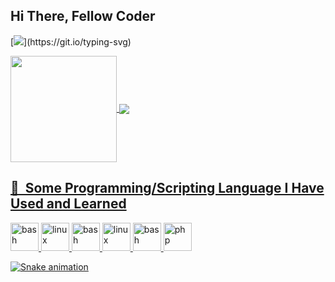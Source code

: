 ## Hi There, Fellow Coder

[![](https://readme-typing-svg.demolab.com?font=Fira+Code&size=30&duration=800&pause=500&color=FF0000&background=000000&multiline=true&width=452&lines=printf+'Hi%2C+There%5Cn')](https://git.io/typing-svg)

<div>
  <a href="https://github.com/Mrp1r4t3">
   <img align="center" height="170" src="https://github-readme-stats.vercel.app/api/top-langs/?username=Mrp1r4t3&layout=compact&langs_count=16&theme=dracula"/>
  <img align="center" src="https://github-readme-stats.vercel.app/api?username=Mrp1r4t3&show_icons=true&theme=dracula&include_all_commits=true&count_private=true&hide=issues"/>
</div>
  
<h2> 🚀 &nbsp;Some Programming/Scripting Language I Have Used and Learned</h2>
<p align="left">
<img src="https://cdn.jsdelivr.net/gh/devicons/devicon/icons/bash/bash-original.svg" alt="bash" width="45" height="45"/>
  <img src="https://cdn.jsdelivr.net/gh/devicons/devicon/icons/python/python-original.svg" alt="linux" width="45" height="45"/>
<img src="https://cdn.jsdelivr.net/gh/devicons/devicon/icons/c/c-original.svg" alt="bash" width="45" height="45"/>
  <img src="https://cdn.jsdelivr.net/gh/devicons/devicon/icons/perl/perl-original.svg" alt="linux" width="45" height="45"/>
<img src="https://cdn.jsdelivr.net/gh/devicons/devicon/icons/ruby/ruby-original.svg" alt="bash" width="45" height="45"/>
<img src="https://cdn.jsdelivr.net/gh/devicons/devicon/icons/php/php-original.svg" alt="php" width="45" height="45"/>
</p>
  
![Snake animation](https://github.com/eagrundy/eagrundy/blob/output/github-contribution-grid-snake.svg)
